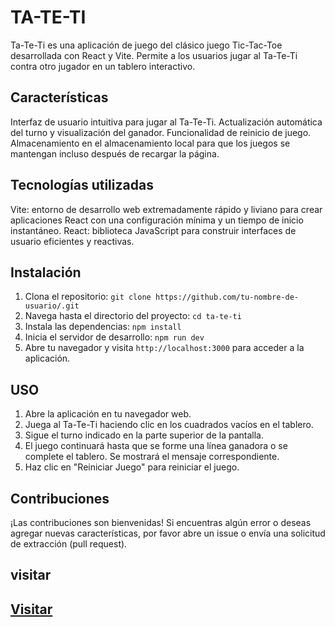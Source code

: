 # TA-TE-TI

Ta-Te-Ti es una aplicación de juego del clásico juego Tic-Tac-Toe desarrollada con React y Vite. Permite a los usuarios jugar al Ta-Te-Ti contra otro jugador en un tablero interactivo.

## Características

Interfaz de usuario intuitiva para jugar al Ta-Te-Ti.
Actualización automática del turno y visualización del ganador.
Funcionalidad de reinicio de juego.
Almacenamiento en el almacenamiento local para que los juegos se mantengan incluso después de recargar la página.

## Tecnologías utilizadas

Vite: entorno de desarrollo web extremadamente rápido y liviano para crear aplicaciones React con una configuración mínima y un tiempo de inicio instantáneo.
React: biblioteca JavaScript para construir interfaces de usuario eficientes y reactivas.


## Instalación

1. Clona el repositorio: `git clone https://github.com/tu-nombre-de-usuario/.git`
2. Navega hasta el directorio del proyecto: `cd ta-te-ti`
3. Instala las dependencias: `npm install`
4. Inicia el servidor de desarrollo: `npm run dev`
5. Abre tu navegador y visita `http://localhost:3000` para acceder a la aplicación.

## USO

1. Abre la aplicación en tu navegador web.
2. Juega al Ta-Te-Ti haciendo clic en los cuadrados vacíos en el tablero.
3. Sigue el turno indicado en la parte superior de la pantalla.
4. El juego continuará hasta que se forme una línea ganadora o se complete el tablero. Se     mostrará el mensaje correspondiente.
5. Haz clic en "Reiniciar Juego" para reiniciar el juego.

## Contribuciones

¡Las contribuciones son bienvenidas! Si encuentras algún error o deseas agregar nuevas características, por favor abre un issue o envía una solicitud de extracción (pull request).

## visitar
<h2>
  <a href="https://leoromero1.github.io/ToDoList/">Visitar</a>
</h2>

